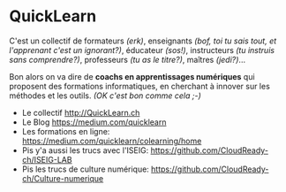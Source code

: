 # QuickLearn
C'est un collectif de formateurs *(erk)*, enseignants *(bof, toi tu sais tout, et l'apprenant c'est un ignorant?)*, éducateur *(sos!)*, instructeurs *(tu instruis sans comprendre?)*, professeurs *(tu as le titre?)*, maîtres *(jedi?)*... 


Bon alors on va dire de **coachs en apprentissages numériques** qui proposent des formations informatiques, en cherchant à innover sur les méthodes et les outils. *(OK c'est bon comme cela ;-)*
* Le collectif http://QuickLearn.ch
* Le Blog https://medium.com/quicklearn
* Les formations en ligne: https://medium.com/quicklearn/colearning/home
* Pis y'a aussi les trucs avec l'ISEIG: https://github.com/CloudReady-ch/ISEIG-LAB
* Pis les trucs de culture numérique: https://github.com/CloudReady-ch/Culture-numerique

